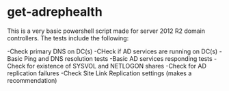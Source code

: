 # get-adrephealth

This is a very basic powershell script made for server 2012 R2 domain controllers. The tests include the following:

-Check primary DNS on DC(s)
-CHeck if AD services are running on DC(s)
-Basic Ping and DNS resolution tests
-Basic AD services responding tests
-Check for existence of SYSVOL and NETLOGON shares
-Check for AD replication failures
-Check Site Link Replication settings (makes a recommendation)
